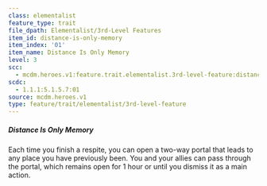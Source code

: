```yaml
---
class: elementalist
feature_type: trait
file_dpath: Elementalist/3rd-Level Features
item_id: distance-is-only-memory
item_index: '01'
item_name: Distance Is Only Memory
level: 3
scc:
  - mcdm.heroes.v1:feature.trait.elementalist.3rd-level-feature:distance-is-only-memory
scdc:
  - 1.1.1:5.1.5.7:01
source: mcdm.heroes.v1
type: feature/trait/elementalist/3rd-level-feature
---
```


##### Distance Is Only Memory

Each time you finish a respite, you can open a two-way portal that leads to any place you have previously been. You and your allies can pass through the portal, which remains open for 1 hour or until you dismiss it as a main action.
